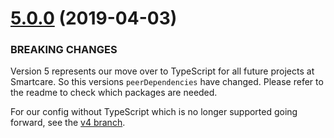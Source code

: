 <a name="5.0.0"></a>

# [5.0.0](https://github.com/smart-care/eslint-config-smartcare/compare/v4.0.0...v5.0.0) (2019-04-03)

### BREAKING CHANGES

Version 5 represents our move over to TypeScript for all future projects at Smartcare. So this versions `peerDependencies` have changed. Please refer to the readme to check which packages are needed.

For our config without TypeScript which is no longer supported going forward, see the [v4 branch](https://github.com/smart-care/eslint-config-smartcare/tree/v4).
